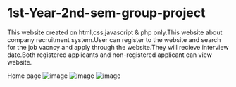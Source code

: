 # 1st-Year-2nd-sem-group-project

This website created on html,css,javascript & php only.This website about company recruitment system.User can register to the website and search for the job vacncy and apply through the website.They will recieve interview date.Both registered applicants and non-registered applicant can view website.


Home page
![image](https://github.com/DisaraMethmali/1st-Year-2nd-sem-group-project/assets/128726645/2278f780-255c-4a71-9549-a7a0d8083d22)
![image](https://github.com/DisaraMethmali/1st-Year-2nd-sem-group-project/assets/128726645/03ddfe3d-981b-4694-990f-1b44bf3b72b6)
![image](https://github.com/DisaraMethmali/1st-Year-2nd-sem-group-project/assets/128726645/f28f35ab-9c76-42f0-8bd0-fe04591ff098)

